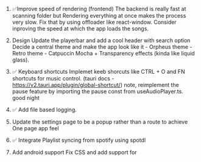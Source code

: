 1. ✅Improve speed of rendering (frontend)
    The backend is really fast at scanning folder but Rendering everything at once makes the process very slow. Fix that by using offloader like react-window. Consider inproving the speed at which the app loads the songs.

2. Design
    Update the playerbar and add a cool header with search option
    Decide a central theme and make the app look like it
        - Orpheus theme
        - Retro theme
        - Catpuccin Mocha + Transparency effects (kinda like liquid glass).

3. ✅ Keyboard shortcuts
    Implemet keeb shorcuts like CTRL + O and FN shortcuts for music control. (tauri docs - https://v2.tauri.app/plugin/global-shortcut/)
    note, reimplement the pause feature by importing the pause const from useAudioPlayer.ts. good night

4. ✅ Add file based logging.
5. Update the settings page to be a popup rather than a route to achieve One page app feel
5. ✅ Integrate Playlist syncing from spotify using spotdl
6. Add android support
    Fix CSS and add support for
